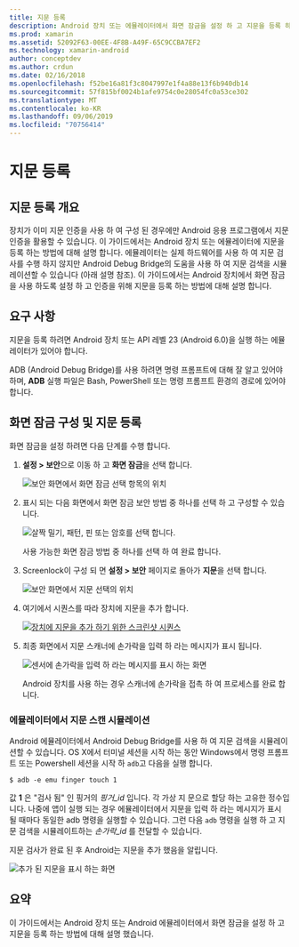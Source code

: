 ```yaml
---
title: 지문 등록
description: Android 장치 또는 에뮬레이터에서 화면 잠금을 설정 하 고 지문을 등록 하는 방법입니다.
ms.prod: xamarin
ms.assetid: 52092F63-00EE-4F8B-A49F-65C9CCBA7EF2
ms.technology: xamarin-android
author: conceptdev
ms.author: crdun
ms.date: 02/16/2018
ms.openlocfilehash: f52be16a81f3c8047997e1f4a88e13f6b940db14
ms.sourcegitcommit: 57f815bf0024b1afe9754c0e28054fc0a53ce302
ms.translationtype: MT
ms.contentlocale: ko-KR
ms.lasthandoff: 09/06/2019
ms.locfileid: "70756414"
---
```

# <a name="enrolling-a-fingerprint"></a>지문 등록

## <a name="enrolling-a-fingerprint-overview"></a>지문 등록 개요

장치가 이미 지문 인증을 사용 하 여 구성 된 경우에만 Android 응용 프로그램에서 지문 인증을 활용할 수 있습니다. 이 가이드에서는 Android 장치 또는 에뮬레이터에 지문을 등록 하는 방법에 대해 설명 합니다. 에뮬레이터는 실제 하드웨어를 사용 하 여 지문 검사를 수행 하지 않지만 Android Debug Bridge의 도움을 사용 하 여 지문 검색을 시뮬레이션할 수 있습니다 (아래 설명 참조).  이 가이드에서는 Android 장치에서 화면 잠금을 사용 하도록 설정 하 고 인증을 위해 지문을 등록 하는 방법에 대해 설명 합니다.

## <a name="requirements"></a>요구 사항

지문을 등록 하려면 Android 장치 또는 API 레벨 23 (Android 6.0)을 실행 하는 에뮬레이터가 있어야 합니다.

ADB (Android Debug Bridge)를 사용 하려면 명령 프롬프트에 대해 잘 알고 있어야 하며, **ADB** 실행 파일은 Bash, PowerShell 또는 명령 프롬프트 환경의 경로에 있어야 합니다.

## <a name="configuring-a-screen-lock-and-enrolling-a-fingerprint"></a>화면 잠금 구성 및 지문 등록 

화면 잠금을 설정 하려면 다음 단계를 수행 합니다.

1. **설정 > 보안**으로 이동 하 고 **화면 잠금**을 선택 합니다.

    ![보안 화면에서 화면 잠금 선택 항목의 위치](enrolling-fingerprint-images/testing-01.png)

2. 표시 되는 다음 화면에서 화면 잠금 보안 방법 중 하나를 선택 하 고 구성할 수 있습니다. 

    ![살짝 밀기, 패턴, 핀 또는 암호를 선택 합니다.](enrolling-fingerprint-images/testing-02.png)

   사용 가능한 화면 잠금 방법 중 하나를 선택 하 여 완료 합니다.

3. Screenlock이 구성 되 면 **설정 > 보안** 페이지로 돌아가 **지문**을 선택 합니다.

    ![보안 화면에서 지문 선택의 위치](enrolling-fingerprint-images/testing-03.png)

4. 여기에서 시퀀스를 따라 장치에 지문을 추가 합니다.

    [![장치에 지문을 추가 하기 위한 스크린샷 시퀀스](enrolling-fingerprint-images/testing-04-sml.png)](enrolling-fingerprint-images/testing-04.png#lightbox)

5. 최종 화면에서 지문 스캐너에 손가락을 입력 하 라는 메시지가 표시 됩니다. 

    ![센서에 손가락을 입력 하 라는 메시지를 표시 하는 화면](enrolling-fingerprint-images/testing-05.png)

    Android 장치를 사용 하는 경우 스캐너에 손가락을 접촉 하 여 프로세스를 완료 합니다. 

### <a name="simulating-a-fingerprint-scan-on-the-emulator"></a>에뮬레이터에서 지문 스캔 시뮬레이션

Android 에뮬레이터에서 Android Debug Bridge를 사용 하 여 지문 검색을 시뮬레이션할 수 있습니다. OS X에서 터미널 세션을 시작 하는 동안 Windows에서 명령 프롬프트 또는 Powershell 세션을 시작 하 `adb`고 다음을 실행 합니다.

```shell
$ adb -e emu finger touch 1
```

값 **1** 은 "검사 됨" 인 핑거의 _핑거\_id_ 입니다. 각 가상 지 문으로 할당 하는 고유한 정수입니다. 나중에 앱이 실행 되는 경우 에뮬레이터에서 지문을 입력 하 라는 메시지가 표시 될 때마다 동일한 adb 명령을 실행할 수 있습니다. 그런 다음 `adb` 명령을 실행 하 고 지문 검색을 시뮬레이트하는 _손가락\_id_ 를 전달할 수 있습니다.

지문 검사가 완료 된 후 Android는 지문을 추가 했음을 알립니다.  

![추가 된 지문을 표시 하는 화면](enrolling-fingerprint-images/testing-06.png)

## <a name="summary"></a>요약 

이 가이드에서는 Android 장치 또는 Android 에뮬레이터에서 화면 잠금을 설정 하 고 지문을 등록 하는 방법에 대해 설명 했습니다. 
